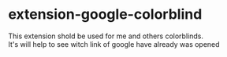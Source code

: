 # extension-google-colorblind
This extension shold be used for me and others colorblinds. <br>
It's will help to see witch link of google have already was opened
